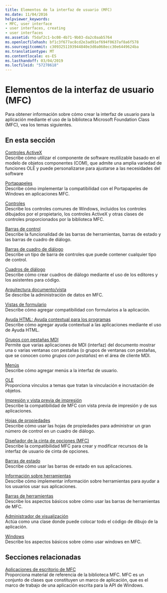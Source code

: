```yaml
---
title: Elementos de la interfaz de usuario (MFC)
ms.date: 11/04/2016
helpviewer_keywords:
- MFC, user interface
- user interfaces, creating
- user interfaces
ms.assetid: f5daf2c1-bc08-4b71-9b03-da2c0aab5764
ms.openlocfilehash: bf1c3f677ac8cd2e3ad91ef694f0637af8a6f578
ms.sourcegitcommit: c3093251193944840e3d0a068ecc30e6449624ba
ms.translationtype: MT
ms.contentlocale: es-ES
ms.lasthandoff: 03/04/2019
ms.locfileid: "57278618"
---
```

# <a name="user-interface-elements-mfc"></a>Elementos de la interfaz de usuario (MFC)

Para obtener información sobre cómo crear la interfaz de usuario para la aplicación mediante el uso de la biblioteca Microsoft Foundation Class (MFC), vea los temas siguientes.

## <a name="in-this-section"></a>En esta sección

[Controles ActiveX](../mfc/activex-controls.md)<br/>
Describe cómo utilizar el componente de software reutilizable basado en el modelo de objetos componentes (COM), que admite una amplia variedad de funciones OLE y puede personalizarse para ajustarse a las necesidades del software

[Portapapeles](../mfc/clipboard.md)<br/>
Describe cómo implementar la compatibilidad con el Portapapeles de Windows en aplicaciones MFC.

[Controles](../mfc/controls-mfc.md)<br/>
Describe los controles comunes de Windows, incluidos los controles dibujados por el propietario, los controles ActiveX y otras clases de controles proporcionados por la biblioteca MFC.

[Barras de control](../mfc/control-bars.md)<br/>
Describe la funcionalidad de las barras de herramientas, barras de estado y las barras de cuadro de diálogo.

[Barras de cuadro de diálogo](../mfc/dialog-bars.md)<br/>
Describe un tipo de barra de controles que puede contener cualquier tipo de control.

[Cuadros de diálogo](../mfc/dialog-boxes.md)<br/>
Describe cómo crear cuadros de diálogo mediante el uso de los editores y los asistentes para código.

[Arquitectura documento/vista](../mfc/document-view-architecture.md)<br/>
Se describe la administración de datos en MFC.

[Vistas de formulario](../mfc/form-views-mfc.md)<br/>
Describe cómo agregar compatibilidad con formularios a la aplicación.

[Ayuda HTML: Ayuda contextual para los programas](../mfc/html-help-context-sensitive-help-for-your-programs.md)<br/>
Describe cómo agregar ayuda contextual a las aplicaciones mediante el uso de Ayuda HTML.

[Grupos con pestañas MDI](../mfc/mdi-tabbed-groups.md)<br/>
Permite que varias aplicaciones de MDI (interfaz) del documento mostrar una o varias ventanas con pestañas (o grupos de ventanas con pestañas, que se conocen como *grupos con pestañas*) en el área de cliente MDI.

[Menús](../mfc/menus-mfc.md)<br/>
Describe cómo agregar menús a la interfaz de usuario.

[OLE](../mfc/ole-mfc.md)<br/>
Proporciona vínculos a temas que tratan la vinculación e incrustación de objetos.

[Impresión y vista previa de impresión](../mfc/printing-and-print-preview.md)<br/>
Describe la compatibilidad de MFC con vista previa de impresión y de sus aplicaciones.

[Hojas de propiedades](../mfc/property-sheets-mfc.md)<br/>
Describe cómo usar las hojas de propiedades para administrar un gran número de control en un cuadro de diálogo.

[Diseñador de la cinta de opciones (MFC)](../mfc/ribbon-designer-mfc.md)<br/>
Describe la compatibilidad MFC para crear y modificar recursos de la interfaz de usuario de cinta de opciones.

[Barras de estado](../mfc/status-bars.md)<br/>
Describe cómo usar las barras de estado en sus aplicaciones.

[Información sobre herramientas](../mfc/tool-tips.md)<br/>
Describe cómo implementar información sobre herramientas para ayudar a los usuarios usar sus aplicaciones.

[Barras de herramientas](../mfc/toolbars.md)<br/>
Describe los aspectos básicos sobre cómo usar las barras de herramientas de MFC.

[Administrador de visualización](../mfc/visualization-manager.md)<br/>
Actúa como una clase donde puede colocar todo el código de dibujo de la aplicación.

[Windows](../mfc/windows.md)<br/>
Describe los aspectos básicos sobre cómo usar windows en MFC.

## <a name="related-sections"></a>Secciones relacionadas

[Aplicaciones de escritorio de MFC](../mfc/mfc-desktop-applications.md)<br/>
Proporciona material de referencia de la biblioteca MFC. MFC es un conjunto de clases que constituyen un marco de aplicación, que es el marco de trabajo de una aplicación escrita para la API de Windows.
